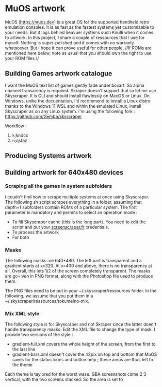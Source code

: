 # MuOS artwork

MuOS (https://muos.dev] is a great OS for the supported handheld retro emulation consoles. It is as fast as the fastest systems yet customizable to your needs. But it lags behind heavuer systems such Knulli when it comes to artwork. In this project, I share a couple of ressources that I use for myself. Nothing is super-polished and it comes with no warranty whatsoever. But I hope it can prove useful for other people. //If ROMs are mentioned here below, note as usual that you should own the right to use your ROM files.//

## Building Games artwork catalogue

I want the MuOS text list of games gently fade under boxart. So alpha channel transarency is required. Skraper doesn't support that so let me use Skyscraper. It is CLI and should install flawlessly on MacOS or Linux. On Windows, unike the docuentation, I'd recommend to install a Linux distro thanks to the Windows 11 WSL and within the emulated Linux, install Skyscraper as on any Linux system. I'm using the following fork : https://github.com/Gemba/skyscraper

Workflow :

1. k;kndcc
2. n;qsfaz


## Producing Systems artwork


## Building artwork for 640x480 devices



### Scraping all the games in system subfolders

I coudn't find how to scrape multiple systems at once using Skyscraper. The following sh script scrapes everything in a folder, assuming that depth=1 subfolders contain ROMs of a particular system. The first parameter is mandatory and permits to select an operation mode :

  - To fill Skyscraper cache (this is the long part). You need to edit the script and put your [screenscraper.fr](https://www.screenscraper.fr/) credentials.
  - To process the artwork
  - For both

### Masks

The following masks are 640*480. The left part is transparent and a gradient starts at x=320. At x=400 and above, there is no transparency at all. Overall, this lets 1/2 of the screen completely transparent. The masks are go=iven in PNG format, along with the Photoshop file used to produce them.

The PNG files need to be put in your ~/.skyscraper/ressources folder. In the following, we assume that you put them in a  ~/.skyscraper/ressources/tokumeino-mix.

### Mix XML style

The following style is for Skyscraper and not Skraper since the latter doen't handle transparency masks. Edit the XML file to change the type of mask. I provide two versions of the style :

  - gradient-full.xml covers the whole height of the screen, from the first to the last line
  - gradient-bars.xml doesn't cover the 42pix on top and bottom that MuOS saves for the status icons and button help ; these areas are thus left to the theme

Each theme is taylored for the worst wase. GBA screenshots come 2:3 vertical, with the two screens stacked. So the area is set to 



